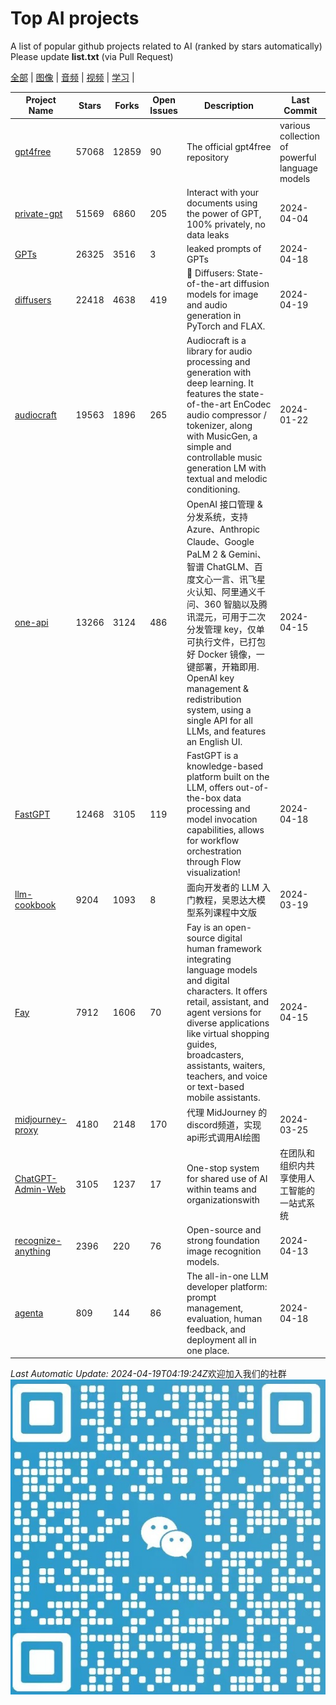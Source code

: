 # Top AI projects
A list of popular github projects related to AI (ranked by stars automatically)
Please update **list.txt** (via Pull Request)

<a href="./README.md">全部</a> |   <a href="./READMEpicture.md">图像</a> |   <a href="./READMEaudio.md">音频</a> | <a href="./READMEvideo.md">视频</a> | <a href="./READMElearn.md">学习</a> | 

| Project Name | Stars | Forks | Open Issues | Description | Last Commit |
| ------------ | ----- | ----- | ----------- | ----------- | ----------- |
| [gpt4free](https://github.com/xtekky/gpt4free) | 57068 | 12859 | 90 | The official gpt4free repository | various collection of powerful language models | 2024-04-18 |
| [private-gpt](https://github.com/zylon-ai/private-gpt) | 51569 | 6860 | 205 | Interact with your documents using the power of GPT, 100% privately, no data leaks | 2024-04-04 |
| [GPTs](https://github.com/linexjlin/GPTs) | 26325 | 3516 | 3 | leaked prompts of GPTs | 2024-04-18 |
| [diffusers](https://github.com/huggingface/diffusers) | 22418 | 4638 | 419 | 🤗 Diffusers: State-of-the-art diffusion models for image and audio generation in PyTorch and FLAX. | 2024-04-19 |
| [audiocraft](https://github.com/facebookresearch/audiocraft) | 19563 | 1896 | 265 | Audiocraft is a library for audio processing and generation with deep learning. It features the state-of-the-art EnCodec audio compressor / tokenizer, along with MusicGen, a simple and controllable music generation LM with textual and melodic conditioning. | 2024-01-22 |
| [one-api](https://github.com/songquanpeng/one-api) | 13266 | 3124 | 486 | OpenAI 接口管理 & 分发系统，支持 Azure、Anthropic Claude、Google PaLM 2 & Gemini、智谱 ChatGLM、百度文心一言、讯飞星火认知、阿里通义千问、360 智脑以及腾讯混元，可用于二次分发管理 key，仅单可执行文件，已打包好 Docker 镜像，一键部署，开箱即用. OpenAI key management & redistribution system, using a single API for all LLMs, and features an English UI. | 2024-04-15 |
| [FastGPT](https://github.com/labring/FastGPT) | 12468 | 3105 | 119 | FastGPT is a knowledge-based platform built on the LLM, offers out-of-the-box data processing and model invocation capabilities, allows for workflow orchestration through Flow visualization! | 2024-04-18 |
| [llm-cookbook](https://github.com/datawhalechina/llm-cookbook) | 9204 | 1093 | 8 | 面向开发者的 LLM 入门教程，吴恩达大模型系列课程中文版 | 2024-03-19 |
| [Fay](https://github.com/xszyou/Fay) | 7912 | 1606 | 70 | Fay is an open-source digital human framework integrating language models and digital characters. It offers retail, assistant, and agent versions for diverse applications like virtual shopping guides, broadcasters, assistants, waiters, teachers, and voice or text-based mobile assistants. | 2024-04-15 |
| [midjourney-proxy](https://github.com/novicezk/midjourney-proxy) | 4180 | 2148 | 170 | 代理 MidJourney 的discord频道，实现api形式调用AI绘图 | 2024-03-25 |
| [ChatGPT-Admin-Web](https://github.com/AprilNEA/ChatGPT-Admin-Web) | 3105 | 1237 | 17 | One-stop system for shared use of AI within teams and organizationswith | 在团队和组织内共享使用人工智能的一站式系统 | 2023-12-27 |
| [recognize-anything](https://github.com/xinyu1205/recognize-anything) | 2396 | 220 | 76 | Open-source and strong foundation image recognition models. | 2024-04-13 |
| [agenta](https://github.com/Agenta-AI/agenta) | 809 | 144 | 86 | The all-in-one LLM developer platform: prompt management, evaluation, human feedback, and deployment all in one place. | 2024-04-18 |

*Last Automatic Update: 2024-04-19T04:19:24Z*欢迎加入我们的社群 ![](https://raw.githubusercontent.com/mouuii/picture/master/weichat.jpg) 